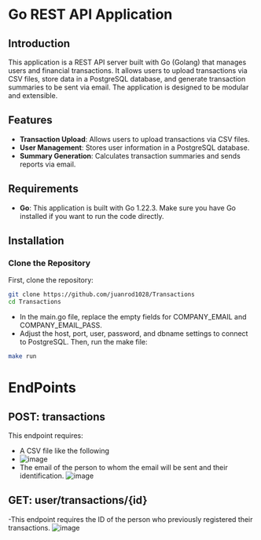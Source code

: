 # Go REST API Application

## Introduction

This application is a REST API server built with Go (Golang) that manages users and financial transactions. It allows users to upload transactions via CSV files, store data in a PostgreSQL database, and generate transaction summaries to be sent via email. The application is designed to be modular and extensible.

## Features

- **Transaction Upload**: Allows users to upload transactions via CSV files.
- **User Management**: Stores user information in a PostgreSQL database.
- **Summary Generation**: Calculates transaction summaries and sends reports via email.

## Requirements

- **Go**: This application is built with Go 1.22.3. Make sure you have Go installed if you want to run the code directly.

## Installation

### Clone the Repository

First, clone the repository:

```bash
git clone https://github.com/juanrod1028/Transactions
cd Transactions
```
- In the main.go file, replace the empty fields for COMPANY_EMAIL and COMPANY_EMAIL_PASS.
- Adjust the host, port, user, password, and dbname settings to connect to PostgreSQL.
Then, run the make file:
```bash
make run
```
# EndPoints
## POST: transactions
This endpoint requires:
- A CSV file like the following
- ![image](https://github.com/user-attachments/assets/f01b0894-9baf-4467-b48f-467338808b86)
- The email of the person to whom the email will be sent and their identification.
![image](https://github.com/user-attachments/assets/8a39a225-ff28-42ff-9a95-507e959af3ae)

## GET: user/transactions/{id}
-This endpoint requires the ID of the person who previously registered their transactions.
![image](https://github.com/user-attachments/assets/c0f42be2-4f97-4aad-bf30-91744e710c93)
